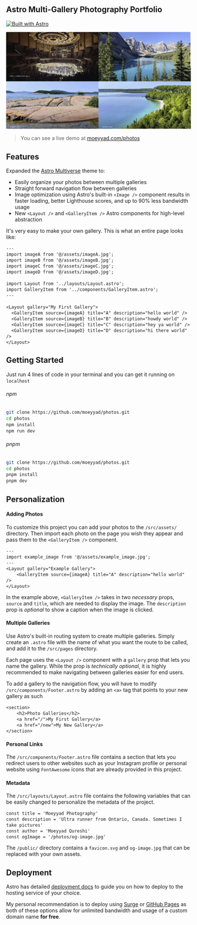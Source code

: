 ## Astro Multi-Gallery Photography Portfolio

[![Built with Astro](https://astro.badg.es/v2/built-with-astro/tiny.svg)](https://astro.build)

![The best way to show off your pictures](/public/og-image.jpg)

> You can see a live demo at [moeyyad.com/photos](https://moeyyad.com/photos)

## Features 

Expanded the [Astro Multiverse](https://github.com/AREA44/astro-multiverse) theme to:

- Easily organize your photos between multiple galleries
- Straight forward navigation flow between galleries
- Image optimization using Astro's built-in `<Image />` component results in faster loading, better Lighthouse scores, and up to 90% less bandwidth usage
- New `<Layout />` and `<GalleryItem />` Astro components for high-level abstraction

It's very easy to make your own gallery. This is what an entire page looks like: 
```astro
---
import imageA from '@/assets/imageA.jpg';
import imageB from '@/assets/imageB.jpg';
import imageC from '@/assets/imageC.jpg';
import imageD from '@/assets/imageD.jpg';

import Layout from '../layouts/Layout.astro';
import GalleryItem from '../components/GalleryItem.astro';
---

<Layout gallery="My First Gallery">
  <GalleryItem source={imageA} title="A" description="hello world" />
  <GalleryItem source={imageB} title="B" description="howdy world" />
  <GalleryItem source={imageC} title="C" description="hey ya world" />
  <GalleryItem source={imageD} title="D" description="hi there world" />
</Layout>
```

## Getting Started

Just run 4 lines of code in your terminal and you can get it running on `localhost`

###### npm

```bash
git clone https://github.com/moeyyad/photos.git
cd photos
npm install
npm run dev
```

###### pnpm

```bash
git clone https://github.com/moeyyad/photos.git
cd photos
pnpm install
pnpm dev
```


## Personalization
#### Adding Photos
To customize this project you can add your photos to the `/src/assets/` directory. Then import each photo on the page you wish they appear and pass them to the `<GalleryItem />` component.

```astro
---
import example_image from '@/assets/example_image.jpg';
---
<Layout gallery="Example Gallery">
    <GalleryItem source={imageA} title="A" description="hello world" />
</Layout>
```
In the example above, `<GalleryItem />` takes in two *necessary* props, `source`  and `title`, which are needed to display the image. The `description` prop is *optional* to show a caption when the image is clicked.

#### Multiple Galleries
Use Astro's built-in routing system to create multiple galleries. Simply create an `.astro` file with the name of what you want the route to be called, and add it to the `/src/pages` directory. 

Each page uses the `<Layout />` component with a `gallery` prop that lets you name the gallery. While the prop is *technically optional*, it is highly recommended to make navigating between galleries easier for end users.

To add a gallery to the navigation flow, you will have to modify `/src/components/Footer.astro` by adding an `<a>` tag that points to your new gallery as such

```astro
<section>
    <h2>Photo Galleries</h2>
    <a href="/">My First Gallery</a>
    <a href="/new">My New Gallery</a>
</section>
```

#### Personal Links
The `/src/components/Footer.astro` file contains a section that lets you redirect users to other websites such as your Instagram profile or personal website using `FontAwesome` icons that are already provided in this project.

#### Metadata
The `/src/layouts/Layout.astro` file contains the following variables that can be easily changed to personalize the metadata of the project.

```astro
const title = 'Moeyyad Photography'
const description = 'Ultra runner from Ontario, Canada. Sometimes I take pictures'
const author = 'Moeyyad Qureshi'
const ogImage = '/photos/og-image.jpg'
```

The `/public/` directory contains a `favicon.svg` and `og-image.jpg` that can be replaced with your own assets.

## Deployment

Astro has detailed [deployment docs](https://docs.astro.build/en/guides/deploy/) to guide you on how to deploy to the hosting service of your choice.

My personal recommendation is to deploy using [Surge](https://surge.sh) or [GitHub Pages](https://pages.github.com/) as both of these options allow for unlimited bandwidth and usage of a custom domain name **for free**.




